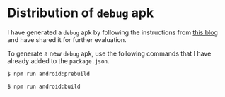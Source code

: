 # Distribution of `debug` apk

I have generated a `debug` apk by following the instructions from [this blog](https://medium.com/geekculture/react-native-generate-apk-debug-and-release-apk-4e9981a2ea51) and have shared it for further evaluation.

To generate a new `debug` apk, use the following commands that I have already added to the `package.json`.

```bash
$ npm run android:prebuild
```

```bash
$ npm run android:build
```
